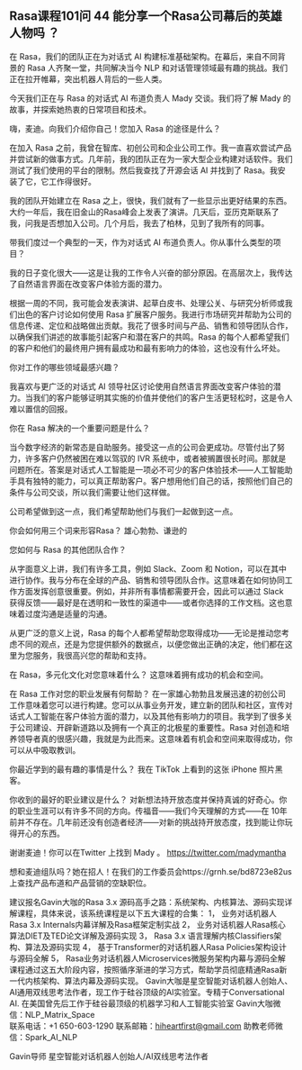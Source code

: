 ## Rasa课程101问 44 能分享一个Rasa公司幕后的英雄人物吗 ？ 


在 Rasa，我们的团队正在为对话式 AI 构建标准基础架构。在幕后，来自不同背景的 Rasa 人齐聚一堂，共同解决当今 NLP 和对话管理领域最有趣的挑战。我们正在拉开帷幕，突出机器人背后的一些人类。

今天我们正在与 Rasa 的对话式 AI 布道负责人 Mady 交谈。我们将了解 Mady 的故事，并探索她热衷的日常项目和技术。

嗨，麦迪。向我们介绍你自己！您加入 Rasa 的途径是什么？

在加入 Rasa 之前，我曾在智库、初创公司和企业公司工作。我一直喜欢尝试产品并尝试新的做事方式。几年前，我的团队正在为一家大型企业构建对话软件。我们测试了我们使用的平台的限制。然后我查找了开源会话 AI 并找到了 Rasa。我安装了它，它工作得很好。

我的团队开始建立在 Rasa 之上，很快，我们就有了一些显示出更好结果的东西。大约一年后，我在旧金山的Rasa峰会上发表了演讲。几天后，亚历克斯联系了我，问我是否想加入公司。几个月后，我去了柏林，见到了我所有的同事。

带我们度过一个典型的一天，作为对话式 AI 布道负责人。你从事什么类型的项目？

我的日子变化很大——这是让我的工作令人兴奋的部分原因。在高层次上，我传达了自然语言界面在改变客户体验方面的潜力。

根据一周的不同，我可能会发表演讲、起草白皮书、处理公关、与研究分析师或我们出色的客户讨论如何使用 Rasa 扩展客户服务。我进行市场研究并帮助为公司的信息传递、定位和战略做出贡献。我花了很多时间与产品、销售和领导团队合作，以确保我们讲述的故事能引起客户和潜在客户的共鸣。Rasa 的每个人都希望我们的客户和他们的最终用户拥有最成功和最有影响力的体验，这也没有什么坏处。

你对工作的哪些领域最感兴趣？

我喜欢与更广泛的对话式 AI 领导社区讨论使用自然语言界面改变客户体验的潜力。当我们的客户能够证明其实施的价值并使他们的客户生活更轻松时，这是令人难以置信的回报。

你在 Rasa 解决的一个重要问题是什么？

当今数字经济的新常态是自助服务。接受这一点的公司会更成功。尽管付出了努力，许多客户仍然被困在难以驾驭的 IVR 系统中，或者被搁置很长时间。那就是问题所在。答案是对话式人工智能是一项必不可少的客户体验技术——人工智能助手具有独特的能力，可以真正帮助客户。客户想用他们自己的话，按照他们自己的条件与公司交谈，所以我们需要让他们这样做。

公司希望做到这一点，我们希望帮助他们与我们一起做到这一点。

你会如何用三个词来形容Rasa？
雄心勃勃、谦逊的 

您如何与 Rasa 的其他团队合作？

从字面意义上讲，我们有许多工具，例如 Slack、Zoom 和 Notion，可以在其中进行协作。我与分布在全球的产品、销售和领导团队合作。这意味着在如何协同工作方面发挥创意很重要。例如，并非所有事情都需要开会，因此可以通过 Slack 获得反馈——最好是在透明和一致性的渠道中——或者你选择的工作文档。这也意味着过度沟通是适量的沟通。

从更广泛的意义上说，Rasa 的每个人都希望帮助您取得成功——无论是推动您考虑不同的观点，还是为您提供额外的数据点，以便您做出正确的决定，他们都在这里为您服务，我很高兴您的帮助和支持。

在 Rasa，多元化文化对您意味着什么？
这意味着拥有成功的机会和空间。

在 Rasa 工作对您的职业发展有何帮助？
在一家雄心勃勃且发展迅速的初创公司工作意味着您可以进行构建。您可以从事业务开发，建立新的团队和社区，宣传对话式人工智能在客户体验方面的潜力，以及其他有影响力的项目。我学到了很多关于公司建设、开辟新道路以及拥有一个真正的北极星的重要性。Rasa 对创造和培养领导者真的很感兴趣，我就是为此而来。这意味着有机会和空间来取得成功，你可以从中吸取教训。

你最近学到的最有趣的事情是什么？ 
我在 TikTok 上看到的这张 iPhone 照片黑客。 

你收到的最好的职业建议是什么？ 
对新想法持开放态度并保持真诚的好奇心。你的职业生涯可以有许多不同的方向。传福音——我们今天理解的方式——在 10年前并不存在。几年前还没有创造者经济——对新的挑战持开放态度，找到能让你玩得开心的东西。

谢谢麦迪！你可以在Twitter 上找到 Mady 。 https://twitter.com/madymantha

想和麦迪组队吗？她在招人！在我们的工作委员会https://grnh.se/bd8723e82us上查找产品布道和产品营销的空缺职位。


建议报名Gavin大咖的Rasa 3.x 源码高手之路：系统架构、内核算法、源码实现详解课程，具体来说，该系统课程是以下五大课程的合集：
1，    业务对话机器人Rasa 3.x Internals内幕详解及Rasa框架定制实战
2，    业务对话机器人Rasa核心算法DIET及TED论文详解及源码实现
3，    Rasa 3.x 语言理解内核Classifiers架构、算法及源码实现
4，    基于Transformer的对话机器人Rasa Policies架构设计与源码全解
5，    Rasa业务对话机器人Microservices微服务架构内幕与源码全解
课程通过这五大阶段内容，按照循序渐进的学习方式，帮助学员彻底精通Rasa新一代内核架构、算法内幕及源码实现。
Gavin大咖是星空智能对话机器人创始人、AI通用双线思考法作者，现工作于硅谷顶级的AI实验室。专精于Conversational AI. 在美国曾先后工作于硅谷最顶级的机器学习和人工智能实验室 
Gavin大咖微信：NLP_Matrix_Space  
联系电话：+1 650-603-1290
联系邮箱：hiheartfirst@gmail.com
助教老师微信：Spark_AI_NLP   


Gavin导师
星空智能对话机器人创始人/AI双线思考法作者

